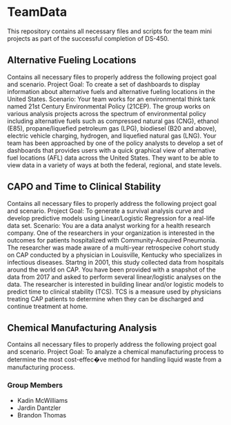 # TeamData
This repository contains all necessary files and scripts for the team mini projects as part of the successful completion of DS-450.

## Alternative Fueling Locations
Contains all necessary files to properly address the following project goal and scenario.
Project Goal: To create a set of dashboards to display information about alternative fuels and alternative fueling locations in the United States.
Scenario: Your team works for an environmental think tank named 21st Century Environmental Policy (21CEP).  The group works on various analysis projects across the spectrum of environmental policy including alternative fuels such as  compressed natural gas (CNG), ethanol (E85), propane/liquefied petroleum gas (LPG), biodiesel (B20 and above), electric vehicle charging, hydrogen, and liquefied natural gas (LNG).  Your team has been approached by one of the policy analysts to develop a set of dashboards that provides users with a quick graphical view of alternative fuel locations (AFL) data across the United States. They want to be able to view data in a variety of ways at both the federal, regional, and state levels.

## CAPO and Time to Clinical Stability
Contains all necessary files to properly address the following project goal and scenario.
Project Goal: To generate a survival analysis curve and develop predictive models using Linear/Logistic
Regression for a real-life data set.
Scenario: You are a data analyst working for a health research company. One of the researchers in your
organization is interested in the outcomes for patients hospitalized with Community-Acquired
Pneumonia. The researcher was made aware of a multi-year retrospecive cohort study on CAP
conducted by a physician in Louisville, Kentucky who specializes in infectious diseases. Startng in 2001,
this study collected data from hospitals around the world on CAP. You have been provided with a
snapshot of the data from 2017 and asked to perform several linear/logistic analyses on the data. The
researcher is interested in building linear and/or logistic models to predict time to clinical stability (TCS).
TCS is a measure used by physicians treating CAP patients to determine when they can be discharged
and continue treatment at home.

## Chemical Manufacturing Analysis
Contains all necessary files to properly address the following project goal and scenario.
Project Goal: To analyze a chemical manufacturing process to determine the most cost-effec�ve method
for handling liquid waste from a manufacturing process.

### Group Members 
- Kadin McWilliams
- Jardin Dantzler
- Brandon Thomas
